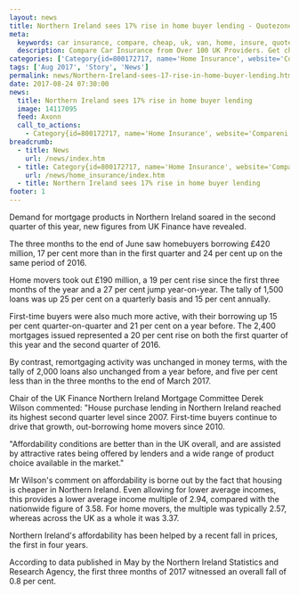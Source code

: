 ```yaml
---
layout: news
title: Northern Ireland sees 17% rise in home buyer lending - Quotezone.co.uk
meta:
  keywords: car insurance, compare, cheap, uk, van, home, insure, quotes, online, comparison, bike, loans, life
  description: Compare Car Insurance from Over 100 UK Providers. Get cheap quotes online now using our fast, free, secure comparison site
categories: ['Category{id=800172717, name='Home Insurance', website='Compareni'}']
tags: ['Aug 2017', 'Story', 'News']
permalink: news/Northern-Ireland-sees-17-rise-in-home-buyer-lending.htm
date: 2017-08-24 07:30:00
news:
  title: Northern Ireland sees 17% rise in home buyer lending
  image: 14117095
  feed: Axonn
  call_to_actions:
    - Category{id=800172717, name='Home Insurance', website='Compareni'}
breadcrumb:
  - title: News
    url: /news/index.htm
  - title: Category{id=800172717, name='Home Insurance', website='Compareni'}
    url: /news/home_insurance/index.htm
  - title: Northern Ireland sees 17% rise in home buyer lending
footer: 1
---
```


<p>Demand for mortgage products in Northern Ireland soared in the second quarter of this year, new figures from UK Finance have revealed.</p>
<p>The three months to the end of June saw homebuyers borrowing &pound;420 million, 17 per cent more than in the first quarter and 24 per cent up on the same period of 2016.&nbsp;</p>
<p>Home movers took out &pound;190 million, a 19 per cent rise since the first three months of the year and a 27 per cent jump year-on-year. The tally of 1,500 loans was up 25 per cent on a quarterly basis and 15 per cent annually.&nbsp;</p>
<p>First-time buyers were also much more active, with their borrowing up 15 per cent quarter-on-quarter and 21 per cent on a year before. The 2,400 mortgages issued represented a 20 per cent rise on both the first quarter of this year and the second quarter of 2016.</p>
<p>By contrast, remortgaging activity was unchanged in money terms, with the tally of 2,000 loans also unchanged from a year before, and five per cent less than in the three months to the end of March 2017.&nbsp;</p>
<p>Chair of the UK Finance Northern Ireland Mortgage Committee Derek Wilson commented: &quot;House purchase lending in Northern Ireland reached its highest second quarter level since 2007. First-time buyers continue to drive that growth, out-borrowing home movers since 2010.&nbsp;</p>
<p>&quot;Affordability conditions are better than in the UK overall, and are assisted by attractive rates being offered by lenders and a wide range of product choice available in the market.&quot;</p>
<p>Mr Wilson&#39;s comment on affordability is borne out by the fact that housing is cheaper in Northern Ireland. Even allowing for lower average incomes, this provides a lower average income multiple of 2.94, compared with the nationwide figure of 3.58. For home movers, the multiple was typically 2.57, whereas across the UK as a whole it was 3.37.</p>
<p>Northern Ireland&#39;s affordability has been helped by a recent fall in prices, the first in four years.&nbsp;</p>
<p>According to data published in May by the Northern Ireland Statistics and Research Agency, the first three months of 2017 witnessed an overall fall of 0.8 per cent.</p>
